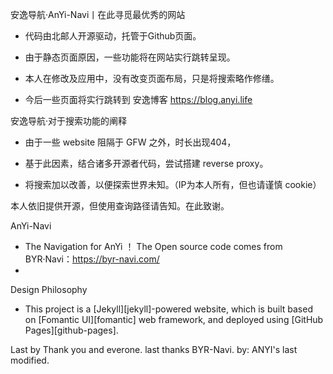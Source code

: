 
安逸导航·AnYi-Navi丨在此寻觅最优秀的网站

- 代码由北邮人开源驱动，托管于Github页面。

- 由于静态页面原因，一些功能将在网站实行跳转呈现。

- 本人在修改及应用中，没有改变页面布局，只是将搜索略作修缮。

- 今后一些页面将实行跳转到 安逸博客  https://blog.anyi.life


安逸导航·对于搜索功能的阐释

- 由于一些 website 阻隔于 GFW 之外，时长出现404，

- 基于此因素，结合诸多开源者代码，尝试搭建 reverse proxy。

- 将搜索加以改善，以便探索世界未知。（IP为本人所有，但也请谨慎 cookie）


本人依旧提供开源，但使用查询路径请告知。在此致谢。

AnYi-Navi
- The Navigation for AnYi ！ The Open source code comes from BYR·Navi：https://byr-navi.com/
- 
Design Philosophy
- This project is a [Jekyll][jekyll]-powered website, which is built based on [Fomantic UI][fomantic] web framework, and deployed using [GitHub Pages][github-pages].


Last by
     Thank you and everone. last thanks BYR-Navi. 
      by: ANYI's last modified.
